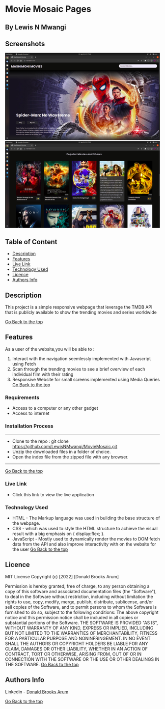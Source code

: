 # Movie Mosaic Pages
 ## By Lewis N Mwangi
## Screenshots
 ![image](./assets/images/Banner-screenshot.png)
 ![image](./assets/images/Listing-screenshot.png)
 ## Table of Content
 - [Description](#description)
 - [Features](#features)
 - [Live Link](#Live-Link)
 - [Technology  Used](#technology-Used)
 - [Licence](#licence)
 - [Authors Info](#Authors-Info)

 ## Description
 <p>This project is a simple responsive webpage that leverage the TMDB API that is publicly available to show the trending movies and series worldwide</p>

 [Go Back to the top](#Mashimoni-Movies-Pages)

 ## Features
As a user of the website,you will be able to :
1. Interact with the navigation seemlessly implemented with Javascript using Fetch
2. Scan through the trending movies to see a brief overview of each individual film with their rating
3. Responsive Website for small screens implemented using Media Queries
[Go Back to the top](#Mashimoni-Movies-Pages)

 ###  Requirements
 * Access to  a computer or any other gadget
 * Access to internet
 ### Installation Process
 ****
* Clone to the repo : git clone https://github.com/LewisNMwangi/MovieMosaic.git
* Unzip the downloaded files in a folder of choice.
* Open the index file from the zipped file with any browser.
 ****
[Go Back to the top](#Mashimoni-Movies-Pages)

### Live Link
- Click this link to view the live application 
### Technology  Used
* HTML - The Markup language was used in building the base structure of the webpage.
* CSS - which was used to style the HTML structure to achieve the visual result with a big emphasis on { display:flex; }.
* JavaScript - Mostly used to dynamically render the movies to DOM fetch data from the API and also improve interactivity with on the website for the user
[Go Back to the top](#Mashimoni-Movies-Pages)
## Licence
MIT License
Copyright (c) [2022] [Donald Brooks Arum]

Permission is hereby granted, free of charge, to any person obtaining a copy
of this software and associated documentation files (the "Software"), to deal
in the Software without restriction, including without limitation the rights
to use, copy, modify, merge, publish, distribute, sublicense, and/or sell
copies of the Software, and to permit persons to whom the Software is
furnished to do so, subject to the following conditions:
The above copyright notice and this permission notice shall be included in all
copies or substantial portions of the Software.
THE SOFTWARE IS PROVIDED "AS IS", WITHOUT WARRANTY OF ANY KIND, EXPRESS OR
IMPLIED, INCLUDING BUT NOT LIMITED TO THE WARRANTIES OF MERCHANTABILITY,
FITNESS FOR A PARTICULAR PURPOSE AND NONINFRINGEMENT. IN NO EVENT SHALL THE
AUTHORS OR COPYRIGHT HOLDERS BE LIABLE FOR ANY CLAIM, DAMAGES OR OTHER
LIABILITY, WHETHER IN AN ACTION OF CONTRACT, TORT OR OTHERWISE, ARISING FROM,
OUT OF OR IN CONNECTION WITH THE SOFTWARE OR THE USE OR OTHER DEALINGS IN THE
SOFTWARE.
[Go Back to the top](#Mashimoni-Movies-Pages)
## Authors Info
Linkedin - [Donald Brooks Arum](https://ke.linkedin.com/in/donald-brooks-91574a188)
   
[Go Back to the top](#Mashimoni-Movies-Pages)